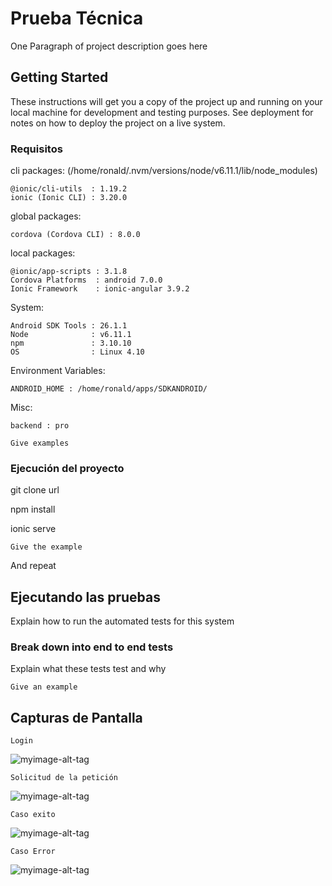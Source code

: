 # Prueba Técnica

One Paragraph of project description goes here

## Getting Started

These instructions will get you a copy of the project up and running on your local machine for development and testing purposes. See deployment for notes on how to deploy the project on a live system.

### Requisitos

cli packages: (/home/ronald/.nvm/versions/node/v6.11.1/lib/node_modules)

    @ionic/cli-utils  : 1.19.2
    ionic (Ionic CLI) : 3.20.0

global packages:

    cordova (Cordova CLI) : 8.0.0

local packages:

    @ionic/app-scripts : 3.1.8
    Cordova Platforms  : android 7.0.0
    Ionic Framework    : ionic-angular 3.9.2

System:

    Android SDK Tools : 26.1.1
    Node              : v6.11.1
    npm               : 3.10.10
    OS                : Linux 4.10

Environment Variables:

    ANDROID_HOME : /home/ronald/apps/SDKANDROID/

Misc:

    backend : pro

```
Give examples
```

### Ejecución del proyecto

git clone url

npm install 

ionic serve

```
Give the example
```

And repeat


## Ejecutando las pruebas

Explain how to run the automated tests for this system

### Break down into end to end tests

Explain what these tests test and why

```
Give an example
```

## Capturas de Pantalla

```
Login
```
![myimage-alt-tag](https://firebasestorage.googleapis.com/v0/b/datos-a78c7.appspot.com/o/Practica%20Tecnica%2F01.png?alt=media&token=a22e00b4-0280-44f3-8fc0-5d448cfdca9b)

```
Solicitud de la petición
```
![myimage-alt-tag](https://firebasestorage.googleapis.com/v0/b/datos-a78c7.appspot.com/o/Practica%20Tecnica%2F02.png?alt=media&token=9b1e5b68-0a53-4090-bfac-122b861c49e4)

```
Caso exito
```
![myimage-alt-tag](https://firebasestorage.googleapis.com/v0/b/datos-a78c7.appspot.com/o/Practica%20Tecnica%2F03.png?alt=media&token=cabd5e54-cd58-4f66-8ca8-add6892618b9)

```
Caso Error
```
![myimage-alt-tag](https://firebasestorage.googleapis.com/v0/b/datos-a78c7.appspot.com/o/Practica%20Tecnica%2F04.png?alt=media&token=4b4b14ba-7446-4769-9cd7-35d2f88f14a6)








